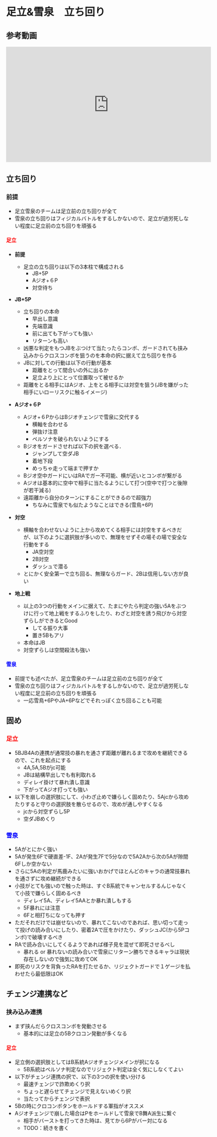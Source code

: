 # 足立&雪泉　立ち回り

## 参考動画

<iframe width="560" height="315" src="https://www.youtube.com/embed/r50RY49fC_Y" frameborder="0" allow="accelerometer; autoplay; clipboard-write; encrypted-media; gyroscope; picture-in-picture" allowfullscreen></iframe>

## **立ち回り**

### 前提

- 足立雪泉のチームは足立前の立ち回りが全て
- 雪泉の立ち回りはフィジカルバトルをするしかないので、足立が過労死しない程度に足立前の立ち回りを頑張る

#### <span style="color: red; ">足立</span>

- **前提**
    - 足立の立ち回りは以下の3本柱で構成される
        - JB+5P
        - Aジオ+６P
        - 対空待ち  

- **JB+5P**
    - 立ち回りの本命
        - 早出し意識
        - 先端意識
        - 前に出ても下がっても強い
        - リターンも高い 
    - 凶悪な判定をもつJBをぶつけて当たったらコンボ、ガードされても挟み込みからクロスコンボを狙うのを本命の択に据えて立ち回りを作る
    - JBに対しての行動は以下の行動が基本
        - 距離をとって間合いの外に出るか
        - 足立より上にとって位置取って被せるか
    - 距離をとる相手にはAジオ、上をとる相手には対空を狙う(JBを嫌がった相手にいローリスクに触るイメージ)

- **Aジオ+６P**
    - Aジオ+６PからはBジオチェンジで雪泉に交代する
        - 横軸を合わせる
        - 弾抜け注意
        - ペルソナを破られないようにする
    - Bジオをガードさせれば以下の択を選べる．
        - ジャンプして空ダJB
        - 着地下段
        - めっちゃ走って端まで押すか
    - Bジオ空中ガードにいはRAでガー不可能、横が近いとコンボが繋がる
    - Aジオは基本的に空中で相手に当たるようにして打つ(空中で打つと後隙が若干減る)
    - 遠距離から自分のターンにすることができるので超強力
        - ちなみに雪泉でも似たようなことはできる(雪鳥+6P)
  

- **対空**
    - 横軸を合わせないように上から攻めてくる相手には対空をするべきだが、以下のように選択肢が多いので、無理をせずその場その場で安全な行動をする
        -  JA空対空
        -  2B対空
        -  ダッシュで潜る
    - とにかく安全第一で立ち回る、無理ならガード、2Bは信用しない方が良い

- **地上戦**
    - 以上の3つの行動をメインに据えて、たまにやたら判定の強い5Aをぶつけに行って地上戦をするふりをしたり、わざと対空を誘う飛びから対空ずらしができるとGood
        - してる振り大事
        - 置き5Bもアリ
    - 本命はJB
    - 対空ずらしは空間殺法も強い

#### <span style="color: blue; ">雪泉</span>

- 前提でも述べたが、足立雪泉のチームは足立前の立ち回りが全て
- 雪泉の立ち回りはフィジカルバトルをするしかないので、足立が過労死しない程度に足立前の立ち回りを頑張る
    - 一応雪鳥+6PやJA+6Pなどでそれっぽく立ち回ることも可能

## **固め**

### <span style="color: red; ">足立</span>

- 5BJB4Aの連携が通常技の暴れを通さず距離が離れるまで攻めを継続できるので、これを起点にする
    - 4A,5A,5Bがjc可能
    - JBは結構早出しでも有利取れる
    - ディレイ掛けて暴れ潰し意識
    - 下がってAジオ打っても強い
- 以下を崩しの選択肢にして、小わざ止めで嫌らしく固めたり、5Ajcから攻めたりすると守りの選択肢を散らせるので、攻めが通しやすくなる
    - jcから対空ずらし5P
    - 空ダJBめくり 

### <span style="color: blue; ">雪泉</span>

- 5Aがとにかく強い
- 5Aが発生6Fで硬直差-1F、2Aが発生7Fで5分なので5A2Aから次の5Aが隙間6Fしか空かない
- さらに5Aの判定が馬鹿みたいに強いおかげでほとんどのキャラの通常技暴れを通さずに攻め継続ができる
- 小技がとても強いので触った時は、すぐB系統でキャンセルするんじゃなくて小技で嫌らしく固めるべき
    - ディレイ5A、ディレイ5AAとか暴れ潰しもする
    - 5F暴れには注意
    - 6Fと相打ちになっても押す
- ただそれだけでは崩せないので、暴れてこないのであれば、思い切って走って投げの読み合いにしたり、密着2Aで圧をかけたり、ダッシュJC(から5Pコンボ)で破壊するべき
- RAで読み合いにしてくるようであれば様子見を混ぜて即死させるべし
    - 暴れる or 暴れないの読み合いで雪泉にリターン勝ちできるキャラは現状存在しないので強気に攻めてOK 
- 即死のリスクを背負ったRAを打たせるか、リジェクトガードで１ゲージを払わせたら最低限はOK

## **チェンジ連携など**

### **挟み込み連携**

- まず挟んだらクロスコンボを発動させる
    - 基本的には足立の5Bクロコン発動が多くなる

#### <span style="color: red; ">足立</span>

- 足立側の選択肢としてはB系統Aジオチェンジメインが択になる
    - 5B系統はペルソナ判定なのでリジェクト判定は全く気にしなくてよい
- 以下がチェンジ連携の択で、以下の3つの択を使い分ける
    - 最速チェンジで詐欺めくり択
    - ちょっと遅らせてチェンジで見えないめくり択
    - 当たってからチェンジで表択 
- 5Bの時にクロコンボタンをホールドする軍指がオススメ
- Aジオチェンジで崩した場合はPをホールドして雪泉でB舞A派生に繋ぐ
    - 相手がバーストを打ってきた時は、見てから6Pがバー対になる
    - TODO：続きを書く